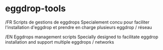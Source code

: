 # eggdrop-tools
/FR
Scripts de gestions de eggdrops
Specialement concu pour faciliter l'installation d'eggdrop et prendre en charge plusieurs eggdrop / réseau

/EN
Eggdrops management scripts
Specially designed to facilitate eggdrop installation and support multiple eggdrops / networks
